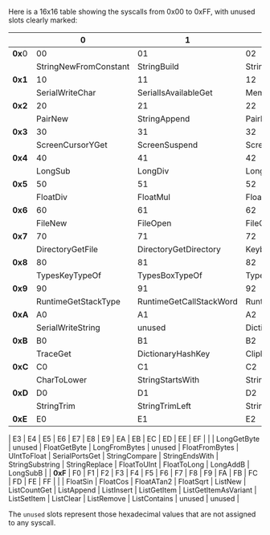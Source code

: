 Here is a 16x16 table showing the syscalls from 0x00 to 0xFF, with unused slots clearly marked:

|       | 0    | 1    | 2    | 3    | 4    | 5    | 6    | 7    | 8    | 9    | A    | B    | C    | D    | E    | F    |
|-------|------|------|------|------|------|------|------|------|------|------|------|------|------|------|------|------|
| **0x**0 | 00   | 01   | 02   | 03   | 04   | 05   | 06   | 07   | 08   | 09   | 0A   | 0B   | 0C   | 0D   | 0E   | 0F   |
|       | StringNewFromConstant | StringBuild | StringNew | StringBuildFront | ArrayNewFromConstant | TimeSecondsGet | StringLengthGet | TimeDelay | DiagnosticsDie | SerialConnect | StringGetChar | ArrayNew | ArrayCountGet | ArrayGetItem | ArraySetItem | SerialReadChar |
| **0x1** | 10   | 11   | 12   | 13   | 14   | 15   | 16   | 17   | 18   | 19   | 1A   | 1B   | 1C   | 1D   | 1E   | 1F   |
|       | SerialWriteChar | SerialIsAvailableGet | MemoryReadByte | MemoryWriteByte | MemoryAvailable | MemoryMaximum | MemoryAllocate | MemoryFree | ByteToHex | IntGetByte | IntFromBytes | ArraySlice | ArrayItemTypeGet | unused | unused | unused |
| **0x2** | 20   | 21   | 22   | 23   | 24   | 25   | 26   | 27   | 28   | 29   | 2A   | 2B   | 2C   | 2D   | 2E   | 2F   |
|       | PairNew | StringAppend | PairKey | StringInsertChar | PairValue | CharToString | unused | VariantBox | VariantUnBox | ScreenPrint | ScreenPrintLn | ScreenClear | ScreenSetCursor | ScreenColumnsGet | ScreenRowsGet | ScreenCursorXGet |
| **0x3** | 30   | 31   | 32   | 33   | 34   | 35   | 36   | 37   | 38   | 39   | 3A   | 3B   | 3C   | 3D   | 3E   | 3F   |
|       | ScreenCursorYGet | ScreenSuspend | ScreenResume | ScreenDrawChar | IntToFloat | IntToLong | UIntToLong | UIntToInt | LongToString | unused | LongToFloat | LongToInt | LongToUInt | LongNew | LongNewFromConstant | LongAdd |
| **0x4** | 40   | 41   | 42   | 43   | 44   | 45   | 46   | 47   | 48   | 49   | 4A   | 4B   | 4C   | 4D   | 4E   | 4F   |
|       | LongSub | LongDiv | LongMul | LongMod | LongEQ | LongLT | LongLE | LongGT | LongGE | LongNegate | FloatToString | unused | FloatNew | FloatNewFromConstant | FloatAdd | FloatSub |
| **0x5** | 50   | 51   | 52   | 53   | 54   | 55   | 56   | 57   | 58   | 59   | 5A   | 5B   | 5C   | 5D   | 5E   | 5F   |
|       | FloatDiv | FloatMul | FloatEQ | FloatLT | FloatLE | FloatGT | FloatGE | TimeMillisGet | ScreenShowCursorSet | SystemArgumentsGet | SystemCurrentDirectoryGet | SystemCurrentDirectorySet | SystemBeep | unused | unused | FileExists |
| **0x6** | 60   | 61   | 62   | 63   | 64   | 65   | 66   | 67   | 68   | 69   | 6A   | 6B   | 6C   | 6D   | 6E   | 6F   |
|       | FileNew | FileOpen | FileCreate | FileReadLine | FileRead | FileIsValid | FileAppend | FileFlush | FileDelete | FileGetSize | DirectoryExists | DirectoryNew | DirectoryIsValid | DirectoryOpen | DirectoryGetDirectoryCount | DirectoryGetFileCount |
| **0x7** | 70   | 71   | 72   | 73   | 74   | 75   | 76   | 77   | 78   | 79   | 7A   | 7B   | 7C   | 7D   | 7E   | 7F   |
|       | DirectoryGetFile | DirectoryGetDirectory | KeyboardReadKey | KeyboardIsAvailableGet | KeyboardToKey | KeyboardClickXGet | KeyboardClickYGet | KeyboardClickUpGet | KeyboardClickDoubleGet | KeyboardScrollDeltaGet | DiagnosticsOutputDebug | DiagnosticsAssert | unused | DiagnosticsSetError | TypesTypeOf | TypesValueTypeOf |
| **0x8** | 80   | 81   | 82   | 83   | 84   | 85   | 86   | 87   | 88   | 89   | 8A   | 8B   | 8C   | 8D   | 8E   | 8F   |
|       | TypesKeyTypeOf | TypesBoxTypeOf | TypesVerifyValueTypes | unused | WiFiConnect | WiFiIPGet | WiFiStatusGet | WiFiDisconnect | unused | DirectoryCreate | DirectoryDelete | RuntimePCGet | RuntimeSPGet | RuntimeBPGet | RuntimeCSPGet | RuntimeGetStackWord |
| **0x9** | 90   | 91   | 92   | 93   | 94   | 95   | 96   | 97   | 98   | 99   | 9A   | 9B   | 9C   | 9D   | 9E   | 9F   |
|       | RuntimeGetStackType | RuntimeGetCallStackWord | RuntimeExecute | RuntimeInline | RuntimeUserCodeGet | TimeTime_Get | TimeDate_Get | RuntimeInDebuggerGet | RuntimeDateTimeGet | MemoryReadProgramByte | MemoryWriteProgramByte | MemoryReadProgramWord | MemoryWriteProgramWord | FileGetDate | DirectoryGetDate | MemoryProgramOffsetSet |
| **0xA** | A0   | A1   | A2   | A3   | A4   | A5   | A6   | A7   | A8   | A9   | AA   | AB   | AC   | AD   | AE   | AF   |
|       | SerialWriteString | unused | DictionaryNew | SerialClose | SerialIsValid | unused | unused | unused | HardwareLEDSet | DictionaryCountGet | DictionarySet | DictionaryContains | DictionaryGet | DictionaryNext | DictionaryClear | TraceSet |
| **0xB** | B0   | B1   | B2   | B3   | B4   | B5   | B6   | B7   | B8   | B9   | BA   | BB   | BC   | BD   | BE   | BF   |
|       | TraceGet | DictionaryHashKey | ClipboardHasTextGet | ClipboardGetText | ClipboardSetText | unused | MemoryReadBit | MemoryWriteBit | CharToUpper | CharIsUpper | CharIsDigit | CharIsLetterOrDigit | CharIsLower | ByteToDigit | unused | CharIsHexDigit |
| **0xC** | C0   | C1   | C2   | C3   | C4   | C5   | C6   | C7   | C8   | C9   | CA   | CB   | CC   | CD   | CE   | CF   |
|       | CharToLower | StringStartsWith | StringContains | StringIndexOf | SystemWarp_Set | SystemWarp_Get | unused | LongInc | LongAddRef | LongMulRef | ArrayGetItemUInt | ArraySetItemUInt | FileGetTimeStamp | unused | FileGetTime | DirectoryGetTime |
| **0xD** | D0   | D1   | D2   | D3   | D4   | D5   | D6   | D7   | D8   | D9   | DA   | DB   | DC   | DD   | DE   | DF   |
|       | StringTrim | StringTrimLeft | StringTrimRight | StringPushImmediate | StringToUpper | StringToLower | ClipboardGetChar | MemoryReadWord | MemoryWriteWord | unused | unused | unused | MemoryReadCodeByte | MemoryWriteCodeByte | MemoryReadCodeWord | MemoryWriteCodeWord |
| **0xE** | E0   | E1   | E2  

 | E3   | E4   | E5   | E6   | E7   | E8   | E9   | EA   | EB   | EC   | ED   | EE   | EF   |
|       | LongGetByte | unused | FloatGetByte | LongFromBytes | unused | FloatFromBytes | UIntToFloat | SerialPortsGet | StringCompare | StringEndsWith | StringSubstring | StringReplace | FloatToUInt | FloatToLong | LongAddB | LongSubB |
| **0xF** | F0   | F1   | F2   | F3   | F4   | F5   | F6   | F7   | F8   | F9   | FA   | FB   | FC   | FD   | FE   | FF   |
|       | FloatSin | FloatCos | FloatATan2 | FloatSqrt | ListNew | ListCountGet | ListAppend | ListInsert | ListGetItem | ListGetItemAsVariant | ListSetItem | ListClear | ListRemove | ListContains | unused | unused |

The `unused` slots represent those hexadecimal values that are not assigned to any syscall.